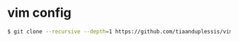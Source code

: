 # vim config

```sh
$ git clone --recursive --depth=1 https://github.com/tiaanduplessis/vim.git ~/.vim
```
